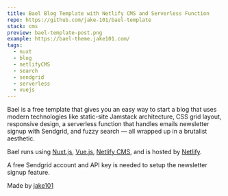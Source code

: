 ```yaml
---
title: Bael Blog Template with Netlify CMS and Serverless Function
repo: https://github.com/jake-101/bael-template
stack: cms
preview: bael-template-post.png
example: https://bael-theme.jake101.com/
tags:
  - nuxt
  - blog
  - netlifyCMS
  - search
  - sendgrid
  - serverless
  - vuejs
---
```


Bael is a free template that gives you an easy way to start a blog that uses modern technologies like static-site Jamstack architecture, CSS grid layout, responsive design, a serverless function that handles emails newsletter signup with Sendgrid, and fuzzy search — all wrapped up in a brutalist aesthetic.

Bael runs using [Nuxt.js](https://nuxtjs.org), [Vue.js](https://vuejs.org), [Netlify CMS](https://netlifycms.org), and is hosted by [Netlify](https://netlify.com).

A free Sendgrid account and API key is needed to setup the newsletter signup feature.

Made by [jake101](https://jake101.com)
